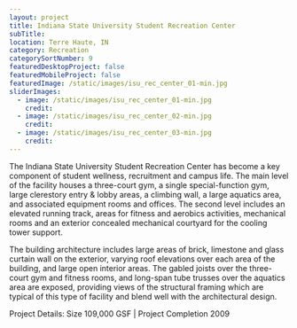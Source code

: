 ```yaml
---
layout: project
title: Indiana State University Student Recreation Center
subTitle:
location: Terre Haute, IN
category: Recreation
categorySortNumber: 9
featuredDesktopProject: false
featuredMobileProject: false
featuredImage: /static/images/isu_rec_center_01-min.jpg
sliderImages:
  - image: /static/images/isu_rec_center_01-min.jpg
    credit:
  - image: /static/images/isu_rec_center_02-min.jpg
    credit:
  - image: /static/images/isu_rec_center_03-min.jpg
    credit:
---
```

The Indiana State University Student Recreation Center has become a key component of student wellness, recruitment and campus life.  The main level of the facility houses a three-court gym, a single special-function gym, large clerestory entry & lobby areas, a climbing wall, a large aquatics area, and associated equipment rooms and offices.  The second level includes an elevated running track, areas for fitness and aerobics activities, mechanical rooms and an exterior concealed mechanical courtyard for the cooling tower support.

The building architecture includes large areas of brick, limestone and glass curtain wall on the exterior, varying roof elevations over each area of the building, and large open interior areas.  The gabled joists over the three-court gym and fitness rooms, and long-span tube trusses over the aquatics area are exposed, providing views of the structural framing which are typical of this type of facility and blend well with the architectural design.

Project Details:  Size 109,000 GSF | Project Completion 2009

































